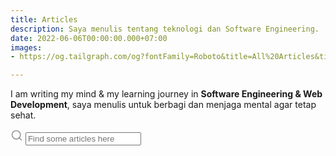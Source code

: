 ```yaml
---
title: Articles
description: Saya menulis tentang teknologi dan Software Engineering.
date: 2022-06-06T00:00:00.000+07:00
images:
- https://og.tailgraph.com/og?fontFamily=Roboto&title=All%20Articles&titleTailwind=text-gray-800%20font-bold%20text-6xl&titleFontFamily=Inter&text=I%20am%20writing%20some%20articles%20here.&textTailwind=text-gray-700%20text-2xl%20mt-4&textFontFamily=Inter&logoTailwind=h-8&bgTailwind=bg-white&footer=aliif.space&footerTailwind=text-teal-600&t=1654495471553&refresh=1

---
```

I am writing my mind & my learning journey in **Software Engineering & Web Development**, saya menulis untuk berbagi dan menjaga mental agar tetap sehat.

<div class="search-article">
<label for="search-input" aria-hidden="true">
<!-- Magnifier -->
<svg xmlns="http://www.w3.org/2000/svg" width="20" height="20" viewBox="0 0 24 24" fill="none"
stroke="rgba(128,128,128,0.8)" stroke-width="2" stroke-linecap="round" stroke-linejoin="round"
class="feather feather-search"><circle cx="11" cy="11" r="8"></circle><line x1="21" y1="21" x2="16.65" y2="16.65"></line></svg>
</label>
<input type="search" id="search-input" placeholder="Find some articles here" aria-label="Search">
</div>